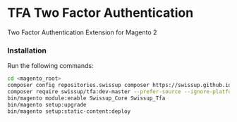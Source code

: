 # TFA Two Factor Authentication 

Two Factor Authentication Extension for Magento 2

### Installation

Run the following commands:
```bash
cd <magento_root>
composer config repositories.swissup composer https://swissup.github.io/packages/
composer require swissup/tfa:dev-master --prefer-source --ignore-platform-reqs
bin/magento module:enable Swissup_Core Swissup_Tfa
bin/magento setup:upgrade
bin/magento setup:static-content:deploy
```

